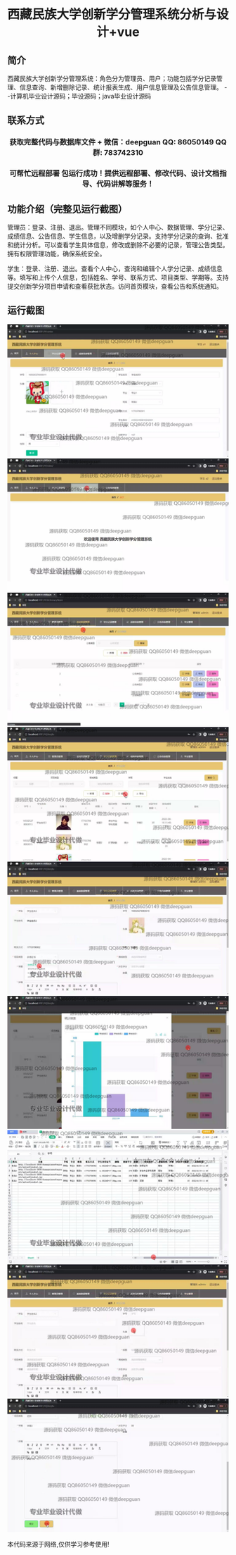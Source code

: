 <p><h1 align="center">西藏民族大学创新学分管理系统分析与设计+vue</h1></p>

## 简介
西藏民族大学创新学分管理系统：角色分为管理员、用户；功能包括学分记录管理、信息查询、新增删除记录、统计报表生成、用户信息管理及公告信息管理。    --计算机毕业设计源码；毕设源码；java毕业设计源码


## 联系方式
<p><h3 align="center">获取完整代码与数据库文件 + 微信：deepguan QQ: 86050149 QQ群: 783742310</h3></p>
<p><h3 align="center">可帮忙远程部署 包运行成功！提供远程部署、修改代码、设计文档指导、代码讲解等服务！</h3></p>

## 功能介绍（完整见运行截图）
管理员：登录、注册、退出。管理不同模块，如个人中心、数据管理、学分记录、成绩信息、公告信息、学生信息，以及增删学分记录。支持学分记录的查询、批准和统计分析。可以查看学生具体信息，修改或删除不必要的记录，管理公告类型。拥有权限管理功能，确保系统安全。

学生：登录、注册、退出。查看个人中心，查询和编辑个人学分记录、成绩信息等。填写和上传个人信息，包括姓名、学号、联系方式、项目类型、学期等。支持提交创新学分项目申请和查看获批状态。访问首页模块，查看公告和系统通知。


## 运行截图
![](img/001.jpg)
![](img/002.jpg)
![](img/003.jpg)
![](img/004.jpg)
![](img/005.jpg)
![](img/006.jpg)
![](img/007.jpg)
![](img/008.jpg)
![](img/009.jpg)

<p>本代码来源于网络,仅供学习参考使用!</p>

